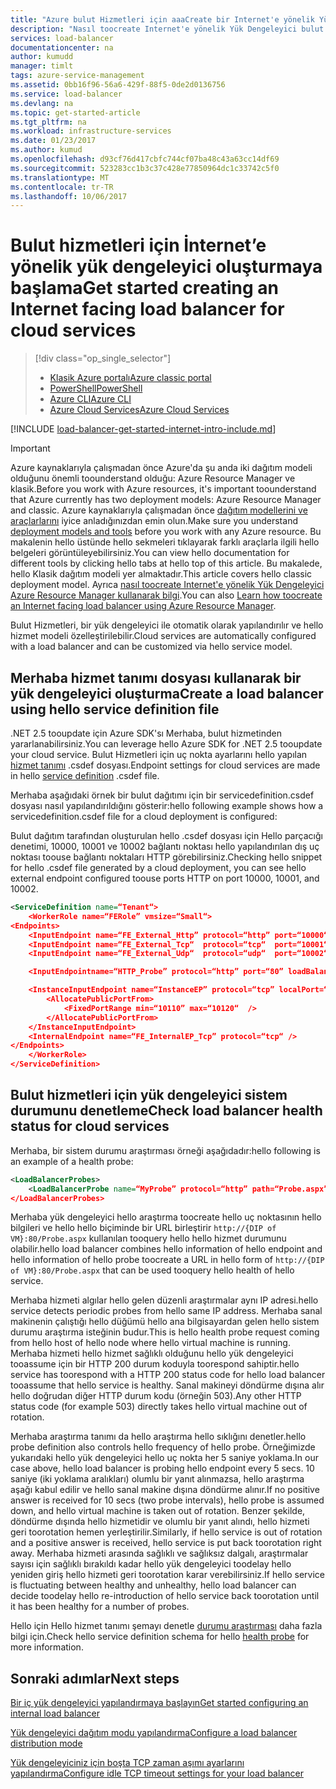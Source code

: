 ```yaml
---
title: "Azure bulut Hizmetleri için aaaCreate bir Internet'e yönelik Yük Dengeleyici | Microsoft Docs"
description: "Nasıl toocreate Internet'e yönelik Yük Dengeleyici bulut Hizmetleri için Klasik dağıtım modelinde öğrenin"
services: load-balancer
documentationcenter: na
author: kumudd
manager: timlt
tags: azure-service-management
ms.assetid: 0bb16f96-56a6-429f-88f5-0de2d0136756
ms.service: load-balancer
ms.devlang: na
ms.topic: get-started-article
ms.tgt_pltfrm: na
ms.workload: infrastructure-services
ms.date: 01/23/2017
ms.author: kumud
ms.openlocfilehash: d93cf76d417cbfc744cf07ba48c43a63cc14df69
ms.sourcegitcommit: 523283cc1b3c37c428e77850964dc1c33742c5f0
ms.translationtype: MT
ms.contentlocale: tr-TR
ms.lasthandoff: 10/06/2017
---
```

# <a name="get-started-creating-an-internet-facing-load-balancer-for-cloud-services"></a><span data-ttu-id="a5099-103">Bulut hizmetleri için İnternet’e yönelik yük dengeleyici oluşturmaya başlama</span><span class="sxs-lookup"><span data-stu-id="a5099-103">Get started creating an Internet facing load balancer for cloud services</span></span>

> [!div class="op_single_selector"]
> * [<span data-ttu-id="a5099-104">Klasik Azure portalı</span><span class="sxs-lookup"><span data-stu-id="a5099-104">Azure classic portal</span></span>](../load-balancer/load-balancer-get-started-internet-classic-portal.md)
> * [<span data-ttu-id="a5099-105">PowerShell</span><span class="sxs-lookup"><span data-stu-id="a5099-105">PowerShell</span></span>](../load-balancer/load-balancer-get-started-internet-classic-ps.md)
> * [<span data-ttu-id="a5099-106">Azure CLI</span><span class="sxs-lookup"><span data-stu-id="a5099-106">Azure CLI</span></span>](../load-balancer/load-balancer-get-started-internet-classic-cli.md)
> * [<span data-ttu-id="a5099-107">Azure Cloud Services</span><span class="sxs-lookup"><span data-stu-id="a5099-107">Azure Cloud Services</span></span>](../load-balancer/load-balancer-get-started-internet-classic-cloud.md)

[!INCLUDE [load-balancer-get-started-internet-intro-include.md](../../includes/load-balancer-get-started-internet-intro-include.md)]

> [!IMPORTANT]
> <span data-ttu-id="a5099-108">Azure kaynaklarıyla çalışmadan önce Azure'da şu anda iki dağıtım modeli olduğunu önemli toounderstand olduğu: Azure Resource Manager ve klasik.</span><span class="sxs-lookup"><span data-stu-id="a5099-108">Before you work with Azure resources, it's important toounderstand that Azure currently has two deployment models: Azure Resource Manager and classic.</span></span> <span data-ttu-id="a5099-109">Azure kaynaklarıyla çalışmadan önce [dağıtım modellerini ve araçlarlarını](../azure-classic-rm.md) iyice anladığınızdan emin olun.</span><span class="sxs-lookup"><span data-stu-id="a5099-109">Make sure you understand [deployment models and tools](../azure-classic-rm.md) before you work with any Azure resource.</span></span> <span data-ttu-id="a5099-110">Bu makalenin hello üstünde hello sekmeleri tıklayarak farklı araçlarla ilgili hello belgeleri görüntüleyebilirsiniz.</span><span class="sxs-lookup"><span data-stu-id="a5099-110">You can view hello documentation for different tools by clicking hello tabs at hello top of this article.</span></span> <span data-ttu-id="a5099-111">Bu makalede, hello Klasik dağıtım modeli yer almaktadır.</span><span class="sxs-lookup"><span data-stu-id="a5099-111">This article covers hello classic deployment model.</span></span> <span data-ttu-id="a5099-112">Ayrıca [nasıl toocreate Internet'e yönelik Yük Dengeleyici Azure Resource Manager kullanarak bilgi](load-balancer-get-started-internet-arm-ps.md).</span><span class="sxs-lookup"><span data-stu-id="a5099-112">You can also [Learn how toocreate an Internet facing load balancer using Azure Resource Manager](load-balancer-get-started-internet-arm-ps.md).</span></span>

<span data-ttu-id="a5099-113">Bulut Hizmetleri, bir yük dengeleyici ile otomatik olarak yapılandırılır ve hello hizmet modeli özelleştirilebilir.</span><span class="sxs-lookup"><span data-stu-id="a5099-113">Cloud services are automatically configured with a load balancer and can be customized via hello service model.</span></span>

## <a name="create-a-load-balancer-using-hello-service-definition-file"></a><span data-ttu-id="a5099-114">Merhaba hizmet tanımı dosyası kullanarak bir yük dengeleyici oluşturma</span><span class="sxs-lookup"><span data-stu-id="a5099-114">Create a load balancer using hello service definition file</span></span>

<span data-ttu-id="a5099-115">.NET 2.5 tooupdate için Azure SDK'sı Merhaba, bulut hizmetinden yararlanabilirsiniz.</span><span class="sxs-lookup"><span data-stu-id="a5099-115">You can leverage hello Azure SDK for .NET 2.5 tooupdate your cloud service.</span></span> <span data-ttu-id="a5099-116">Bulut Hizmetleri için uç nokta ayarlarını hello yapılan [hizmet tanımı](https://msdn.microsoft.com/library/azure/gg557553.aspx) .csdef dosyası.</span><span class="sxs-lookup"><span data-stu-id="a5099-116">Endpoint settings for cloud services are made in hello [service definition](https://msdn.microsoft.com/library/azure/gg557553.aspx) .csdef file.</span></span>

<span data-ttu-id="a5099-117">Merhaba aşağıdaki örnek bir bulut dağıtımı için bir servicedefinition.csdef dosyası nasıl yapılandırıldığını gösterir:</span><span class="sxs-lookup"><span data-stu-id="a5099-117">hello following example shows how a servicedefinition.csdef file for a cloud deployment is configured:</span></span>

<span data-ttu-id="a5099-118">Bulut dağıtım tarafından oluşturulan hello .csdef dosyası için Hello parçacığı denetimi, 10000, 10001 ve 10002 bağlantı noktası hello yapılandırılan dış uç noktası toouse bağlantı noktaları HTTP görebilirsiniz.</span><span class="sxs-lookup"><span data-stu-id="a5099-118">Checking hello snippet for hello .csdef file generated by a cloud deployment, you can see hello external endpoint configured toouse ports HTTP on port 10000, 10001, and 10002.</span></span>

```xml
<ServiceDefinition name=“Tenant“>
    <WorkerRole name=“FERole” vmsize=“Small“>
<Endpoints>
    <InputEndpoint name=“FE_External_Http” protocol=“http” port=“10000“ />
    <InputEndpoint name=“FE_External_Tcp“  protocol=“tcp“  port=“10001“ />
    <InputEndpoint name=“FE_External_Udp“  protocol=“udp“  port=“10002“ />

    <InputEndpointname=“HTTP_Probe” protocol=“http” port=“80” loadBalancerProbe=“MyProbe“ />

    <InstanceInputEndpoint name=“InstanceEP” protocol=“tcp” localPort=“80“>
        <AllocatePublicPortFrom>
            <FixedPortRange min=“10110” max=“10120“  />
        </AllocatePublicPortFrom>
    </InstanceInputEndpoint>
    <InternalEndpoint name=“FE_InternalEP_Tcp” protocol=“tcp“ />
</Endpoints>
    </WorkerRole>
</ServiceDefinition>
```

## <a name="check-load-balancer-health-status-for-cloud-services"></a><span data-ttu-id="a5099-119">Bulut hizmetleri için yük dengeleyici sistem durumunu denetleme</span><span class="sxs-lookup"><span data-stu-id="a5099-119">Check load balancer health status for cloud services</span></span>

<span data-ttu-id="a5099-120">Merhaba, bir sistem durumu araştırması örneği aşağıdadır:</span><span class="sxs-lookup"><span data-stu-id="a5099-120">hello following is an example of a health probe:</span></span>

```xml
<LoadBalancerProbes>
    <LoadBalancerProbe name=“MyProbe” protocol=“http” path=“Probe.aspx” intervalInSeconds=“5” timeoutInSeconds=“100“ />
</LoadBalancerProbes>
```

<span data-ttu-id="a5099-121">Merhaba yük dengeleyici hello araştırma toocreate hello uç noktasının hello bilgileri ve hello hello biçiminde bir URL birleştirir `http://{DIP of VM}:80/Probe.aspx` kullanılan tooquery hello hello hizmet durumunu olabilir.</span><span class="sxs-lookup"><span data-stu-id="a5099-121">hello load balancer combines hello information of hello endpoint and hello information of hello probe toocreate a URL in hello form of `http://{DIP of VM}:80/Probe.aspx` that can be used tooquery hello health of hello service.</span></span>

<span data-ttu-id="a5099-122">Merhaba hizmeti algılar hello gelen düzenli araştırmalar aynı IP adresi.</span><span class="sxs-lookup"><span data-stu-id="a5099-122">hello service detects periodic probes from hello same IP address.</span></span> <span data-ttu-id="a5099-123">Merhaba sanal makinenin çalıştığı hello düğümü hello ana bilgisayardan gelen hello sistem durumu araştırma isteğinin budur.</span><span class="sxs-lookup"><span data-stu-id="a5099-123">This is hello health probe request coming from hello host of hello node where hello virtual machine is running.</span></span> <span data-ttu-id="a5099-124">Merhaba hizmeti hello hizmet sağlıklı olduğunu hello yük dengeleyici tooassume için bir HTTP 200 durum koduyla toorespond sahiptir.</span><span class="sxs-lookup"><span data-stu-id="a5099-124">hello service has toorespond with a HTTP 200 status code for hello load balancer tooassume that hello service is healthy.</span></span> <span data-ttu-id="a5099-125">Sanal makineyi döndürme dışına alır hello doğrudan diğer HTTP durum kodu (örneğin 503).</span><span class="sxs-lookup"><span data-stu-id="a5099-125">Any other HTTP status code (for example 503) directly takes hello virtual machine out of rotation.</span></span>

<span data-ttu-id="a5099-126">Merhaba araştırma tanımı da hello araştırma hello sıklığını denetler.</span><span class="sxs-lookup"><span data-stu-id="a5099-126">hello probe definition also controls hello frequency of hello probe.</span></span> <span data-ttu-id="a5099-127">Örneğimizde yukarıdaki hello yük dengeleyici hello uç nokta her 5 saniye yoklama.</span><span class="sxs-lookup"><span data-stu-id="a5099-127">In our case above, hello load balancer is probing hello endpoint every 5 secs.</span></span> <span data-ttu-id="a5099-128">10 saniye (iki yoklama aralıkları) olumlu bir yanıt alınmazsa, hello araştırma aşağı kabul edilir ve hello sanal makine dışına döndürme alınır.</span><span class="sxs-lookup"><span data-stu-id="a5099-128">If no positive answer is received for 10 secs (two probe intervals), hello probe is assumed down, and hello virtual machine is taken out of rotation.</span></span> <span data-ttu-id="a5099-129">Benzer şekilde, döndürme dışında hello hizmetidir ve olumlu bir yanıt alındı, hello hizmeti geri toorotation hemen yerleştirilir.</span><span class="sxs-lookup"><span data-stu-id="a5099-129">Similarly, if hello service is out of rotation and a positive answer is received, hello service is put back toorotation right away.</span></span> <span data-ttu-id="a5099-130">Merhaba hizmeti arasında sağlıklı ve sağlıksız dalgalı, araştırmalar sayısı için sağlıklı bırakıldı kadar hello yük dengeleyici toodelay hello yeniden giriş hello hizmeti geri toorotation karar verebilirsiniz.</span><span class="sxs-lookup"><span data-stu-id="a5099-130">If hello service is fluctuating between healthy and unhealthy, hello load balancer can decide toodelay hello re-introduction of hello service back toorotation until it has been healthy for a number of probes.</span></span>

<span data-ttu-id="a5099-131">Hello için Hello hizmet tanımı şemayı denetle [durumu araştırması](https://msdn.microsoft.com/library/azure/jj151530.aspx) daha fazla bilgi için.</span><span class="sxs-lookup"><span data-stu-id="a5099-131">Check hello service definition schema for hello [health probe](https://msdn.microsoft.com/library/azure/jj151530.aspx) for more information.</span></span>

## <a name="next-steps"></a><span data-ttu-id="a5099-132">Sonraki adımlar</span><span class="sxs-lookup"><span data-stu-id="a5099-132">Next steps</span></span>

[<span data-ttu-id="a5099-133">Bir iç yük dengeleyici yapılandırmaya başlayın</span><span class="sxs-lookup"><span data-stu-id="a5099-133">Get started configuring an internal load balancer</span></span>](load-balancer-get-started-ilb-arm-ps.md)

[<span data-ttu-id="a5099-134">Yük dengeleyici dağıtım modu yapılandırma</span><span class="sxs-lookup"><span data-stu-id="a5099-134">Configure a load balancer distribution mode</span></span>](load-balancer-distribution-mode.md)

[<span data-ttu-id="a5099-135">Yük dengeleyiciniz için boşta TCP zaman aşımı ayarlarını yapılandırma</span><span class="sxs-lookup"><span data-stu-id="a5099-135">Configure idle TCP timeout settings for your load balancer</span></span>](load-balancer-tcp-idle-timeout.md)

